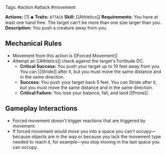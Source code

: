 Tags: #action #attack #movement 

**Actions:** [1] ⬥
**Traits:** `ATTACK`
**Skill:** [[Athletics]]
**Requirements:** You have at least one hand free. The target can't be more than one size larger than you.
**Description:** You push a creature away from you.

## Mechanical Rules

- Movement from this action is [[Forced Movement]]
- Attempt an [[Athletics]] check against the target's Fortitude DC.  
	- **Critical Success:** You push your target up to 10 feet away from you. You can [[Stride]] after it, but you must move the same distance and in the same direction.  
	- **Success:** You push your target back 5 feet. You can Stride after it, but you must move the same distance and in the same direction.  
	- **Critical Failure:** You lose your balance, fall, and land [[Prone]].

## Gameplay Interactions

- Forced movement doesn't trigger reactions that are triggered by movement. 
- If forced movement would move you into a space you can't occupy—because objects are in the way or because you lack the movement type needed to reach it, for example—you stop moving in the last space you can occupy.  